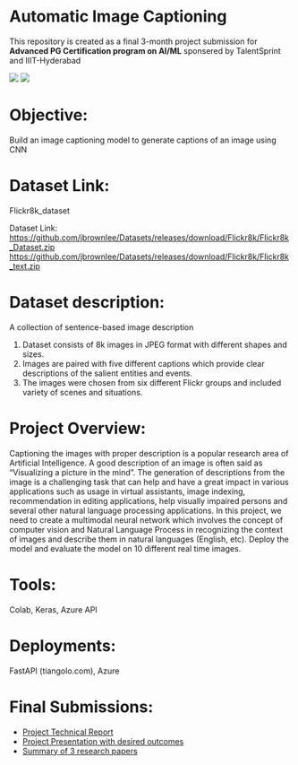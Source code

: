 # Automatic Image Captioning

This repository is created as a final 3-month project submission for **Advanced PG Certification program on AI/ML** sponsered by TalentSprint and IIIT-Hyderabad

![](https://iiit-h.talentsprint.com/aiml/images/NSE-TS-logo.png) ![](https://iiit-h.talentsprint.com/aiml/images/machine-learninglab-logo.png)

# Objective: 
Build an image captioning model to generate captions of an image using CNN

# Dataset Link: 
Flickr8k_dataset

Dataset Link: 
https://github.com/jbrownlee/Datasets/releases/download/Flickr8k/Flickr8k_Dataset.zip  
https://github.com/jbrownlee/Datasets/releases/download/Flickr8k/Flickr8k_text.zip

# Dataset description: 
A collection of sentence-based image description
1. Dataset consists of 8k images in JPEG format with different shapes and sizes.
2. Images are paired with five different captions which provide clear descriptions of the
salient entities and events.
3. The images were chosen from six different Flickr groups and included variety of
scenes and situations.

# Project Overview:
Captioning the images with proper description is a popular research area of Artificial
Intelligence. A good description of an image is often said as “Visualizing a picture in the
mind”. The generation of descriptions from the image is a challenging task that can help and
have a great impact in various applications such as usage in virtual assistants, image
indexing, recommendation in editing applications, help visually impaired persons and
several other natural language processing applications. In this project, we need to create a
multimodal neural network which involves the concept of computer vision and Natural
Language Process in recognizing the context of images and describe them in natural
languages (English, etc). Deploy the model and evaluate the model on 10 different real time
images.

# Tools: 
Colab, Keras, Azure API

# Deployments: 
FastAPI (tiangolo.com), Azure

# Final Submissions:
- [Project Technical Report](src/README.md)
- [Project Presentation with desired outcomes](experiments/README.md)
- [Summary of 3 research papers](experiments/README.md#presentation)
